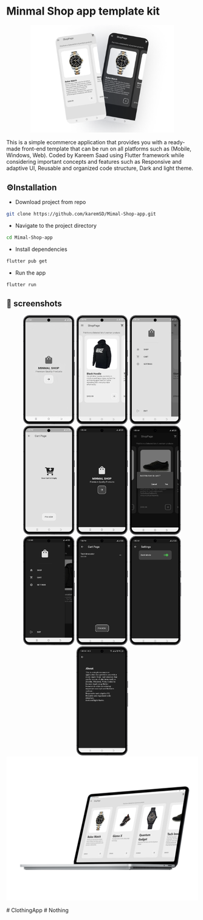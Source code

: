 # Minmal Shop app template  kit 
<div>
 
  <p align="center">
  <img src="mockup/Frame3.png" width="75%" title="UI1">
  </p>
</div>

This is a simple ecommerce application that provides you with a ready-made front-end template that can be run on all platforms such as (Mobile, Windows, Web). Coded by Kareem Saad using Flutter framework while considering important concepts and features such as Responsive and adaptive UI, Reusable and organized code structure, Dark and light theme.
## ⚙️Installation
- Download project from repo
```bash 
git clone https://github.com/karemSD/Mimal-Shop-app.git
```
- Navigate to the project directory
```bash 
cd Mimal-Shop-app
```
- Install dependencies
```bash 
flutter pub get
```
- Run the app 
```bash 
flutter run
```
## 📸 screenshots
<p align="center">
    <img src="mockup/1.png" width="27%" title="homescreen">
    <img src="mockup/2.png" width="27%" title="screen2">
    <img src="mockup/3.png" width="27%" title="homescreen3">
    <img src="mockup/4.png" width="27%" title="homescreen4">
    <img src="mockup/5.png" width="27%" title="homescreen5">
    <img src="mockup/6.png" width="27%" title="homescreen6">
    <img src="mockup/7.png" width="27%" title="homescreen4">
    <img src="mockup/8.png" width="27%" title="homescreen5">
    <img src="mockup/9.png" width="27%" title="homescreen6">
     <img src="mockup/10.png" width="27%" title="homescreen6">
    <img src="mockup/lap.png" width="100%" title="homescreen6">

</p>
#   C l o t h i n g A p p 
 
 #   N o t h i n g 
 
 
